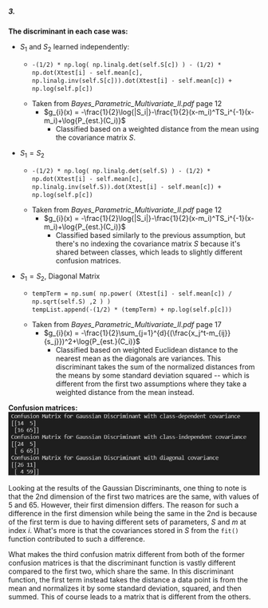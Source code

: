 ##### 3.

**The discriminant in each case was:**
-   $S_1$ and $S_2$ learned independently:
    -   ```
        -(1/2) * np.log( np.linalg.det(self.S[c]) ) - (1/2) * np.dot(Xtest[i] - self.mean[c], np.linalg.inv(self.S[c])).dot(Xtest[i] - self.mean[c]) + np.log(self.p[c])
        ```
    -   Taken from *Bayes_Parametric_Multivariate_II.pdf* page 12
        -   $g_{i}(x) = -\frac{1}{2}\log{|S_i|}-\frac{1}{2}(x-m_i)^TS_i^{-1}(x-m_i)+\log{P_{est.}(C_i)}$
            -   Classified based on a weighted distance from the mean using the covariance matrix $S$.

-   $S_1 = S_2$
    -   ```
        -(1/2) * np.log( np.linalg.det(self.S) ) - (1/2) * np.dot(Xtest[i] - self.mean[c], np.linalg.inv(self.S)).dot(Xtest[i] - self.mean[c]) + np.log(self.p[c])
        ```
    -   Taken from *Bayes_Parametric_Multivariate_II.pdf* page 12
        -   $g_{i}(x) = -\frac{1}{2}\log{|S_i|}-\frac{1}{2}(x-m_i)^TS_i^{-1}(x-m_i)+\log{P_{est.}(C_i)}$
            -   Classified based similarly to the previous assumption, but there's no indexing the covariance matrix $S$ because it's shared between classes, which leads to slightly different confusion matrices.

-   $S_1 = S_2$, Diagonal Matrix
    -   ```
        tempTerm = np.sum( np.power( (Xtest[i] - self.mean[c]) / np.sqrt(self.S) ,2 ) )
        tempList.append(-(1/2) * (tempTerm) + np.log(self.p[c]))
        ```
    -   Taken from *Bayes_Parametric_Multivariate_II.pdf* page 17
        -   $g_{i}(x) = -\frac{1}{2}\sum_{j=1}^{d}{(\frac{x_j^t-m_{ij}}{s_j}})^2+\log{P_{est.}(C_i)}$
            - Classified based on weighted Euclidean distance to the nearest mean as the diagonals are variances. This discriminant takes the sum of the normalized distances from the means by some standard deviation squared -- which is different from the first two assumptions where they take a weighted distance from the mean instead.

**Confusion matrices:**
![Confusion Matrices](./confusionMatrices.png)

Looking at the results of the Gaussian Discriminants, one thing to note is that the 2nd dimension of the first two matrices are the same, with values of 5 and 65. However, their first dimension differs. The reason for such a difference in the first dimension while being the same in the 2nd is because of the first term is due to having different sets of parameters, $S$ and $m$ at index $i$. What's more is that the covariances stored in $S$ from the `fit()` function contributed to such a difference.

What makes the third confusion matrix different from both of the former confusion matrices is that the discriminant function is vastly different compared to the first two, which share the same. In this discriminant function, the first term instead takes the distance a data point is from the mean and normalizes it by some standard deviation, squared, and then summed. This of course leads to a matrix that is different from the others.
